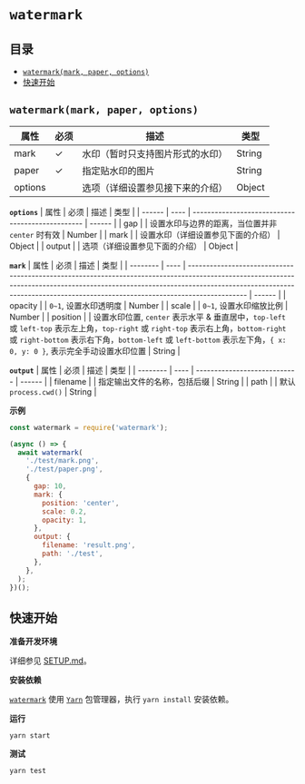 # `watermark`

## 目录

- [`watermark(mark, paper, options)`](#watermarkmark-paper-options)
- [快速开始](#快速开始)

## `watermark(mark, paper, options)`

| 属性    | 必须 | 描述                             | 类型   |
| ------- | ---- | -------------------------------- | ------ |
| mark    | ✓    | 水印（暂时只支持图片形式的水印） | String |
| paper   | ✓    | 指定贴水印的图片                 | String |
| options |      | 选项（详细设置参见接下来的介绍） | Object |

**`options`**
| 属性   | 必须 | 描述                                             | 类型   |
| ------ | ---- | ------------------------------------------------ | ------ |
| gap    |      | 设置水印与边界的距离，当位置并非 `center` 时有效 | Number |
| mark   |      | 设置水印（详细设置参见下面的介绍）               | Object |
| output |      | 选项（详细设置参见下面的介绍）                   | Object |

**`mark`**
| 属性     | 必须 | 描述                                                                                                                                                                                                                                                       | 类型   |
| -------- | ---- | ---------------------------------------------------------------------------------------------------------------------------------------------------------------------------------------------------------------------------------------------------------- | ------ |
| opacity  |      | `0~1`, 设置水印透明度                                                                                                                                                                                                                                      | Number |
| scale    |      | `0~1`, 设置水印缩放比例                                                                                                                                                                                                                                    | Number |
| position |      | 设置水印位置, `center` 表示水平 & 垂直居中，`top-left` 或 `left-top` 表示左上角，`top-right` 或 `right-top` 表示右上角，`bottom-right` 或 `right-bottom` 表示右下角，`bottom-left` 或 `left-bottom` 表示左下角，`{ x: 0, y: 0 }`, 表示完全手动设置水印位置 | String |

**`output`**
| 属性     | 必须 | 描述                         | 类型   |
| -------- | ---- | ---------------------------- | ------ |
| filename |      | 指定输出文件的名称，包括后缀 | String |
| path     |      | 默认 `process.cwd()`         | String |

**示例**
```javascript
const watermark = require('watermark');

(async () => {
  await watermark(
    './test/mark.png',
    './test/paper.png',
    {
      gap: 10,
      mark: {
        position: 'center',
        scale: 0.2,
        opacity: 1,
      },
      output: {
        filename: 'result.png',
        path: './test',
      },
    },
  );
})();
```

## 快速开始

**准备开发环境**

详细参见 [SETUP.md]()。

**安装依赖**

[`watermark`]() 使用 [`Yarn`](https://yarnpkg.com/zh-Hans/) 包管理器，执行 `yarn install` 安装依赖。

**运行**

```shell
yarn start
```

**测试**

```shell
yarn test
```

